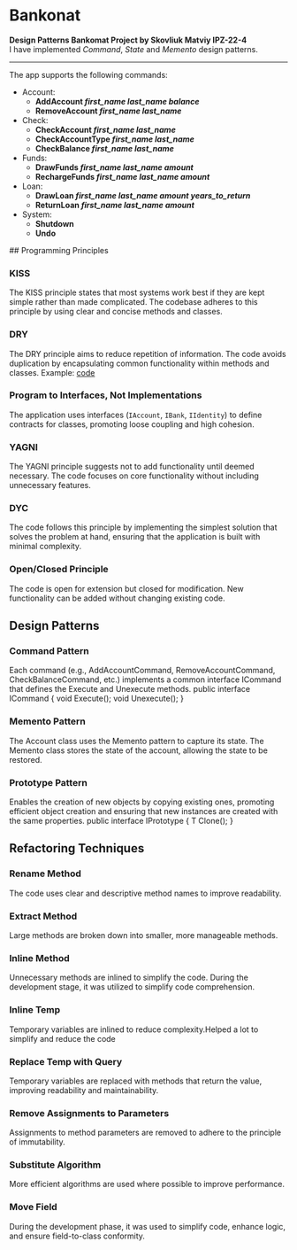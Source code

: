 # Bankonat
<b>Design Patterns Bankomat Project by Skovliuk Matviy IPZ-22-4</b> <br/>
I have implemented <i>Command</i>, <i>State</i> and <i>Memento</i> design patterns.

<hr />

The app supports the following commands:
<ul>
    <li>
        Account:
        <ul>
            <li><b>AddAccount <i>first_name</i> <i>last_name</i> <i>balance</i></b></li>
            <li><b>RemoveAccount <i>first_name</i> <i>last_name</i></b></li>
        </ul>
    </li>
    <li>
        Check:
        <ul>
            <li><b>CheckAccount <i>first_name</i> <i>last_name</i></b></li>
            <li><b>CheckAccountType <i>first_name</i> <i>last_name</i></b></li>
            <li><b>CheckBalance <i>first_name</i> <i>last_name</i></b></li>
        </ul>
    </li>
    <li>
        Funds:
        <ul>
            <li><b>DrawFunds <i>first_name</i> <i>last_name</i> <i>amount</i></b></li>
            <li><b>RechargeFunds <i>first_name</i> <i>last_name</i> <i>amount</i></b></li>
        </ul>
    </li>
    <li>
        Loan:
        <ul>
            <li><b>DrawLoan <i>first_name</i> <i>last_name</i> <i>amount</i> <i>years_to_return</i></b></li>
            <li><b>ReturnLoan <i>first_name</i> <i>last_name</i> <i>amount</i></b></li>
        </ul>
    </li>
    <li>
        System:
        <ul>
            <li><b>Shutdown</b></li>
            <li><b>Undo</b></li>
        </ul>
    </li>
</ul>
## Programming Principles

### KISS 
The KISS principle states that most systems work best if they are kept simple rather than made complicated. The codebase adheres to this principle by using clear and concise methods and classes.

### DRY 
The DRY principle aims to reduce repetition of information. The code avoids duplication by encapsulating common functionality within methods and classes.
Example: [code](https://github.com/SkovliukMatviy/KPZ_LAB06_Skovliuk/blob/main/BankProject/Mementos/Memento.cs)

### Program to Interfaces, Not Implementations
The application uses interfaces (`IAccount`, `IBank`, `IIdentity`) to define contracts for classes, promoting loose coupling and high cohesion.

### YAGNI
The YAGNI principle suggests not to add functionality until deemed necessary. The code focuses on core functionality without including unnecessary features.

### DYC 
The code follows this principle by implementing the simplest solution that solves the problem at hand, ensuring that the application is built with minimal complexity.

### Open/Closed Principle
The code is open for extension but closed for modification. New functionality can be added without changing existing code.

## Design Patterns
### Command Pattern
Each command (e.g., AddAccountCommand, RemoveAccountCommand, CheckBalanceCommand, etc.) implements a common interface ICommand that defines the Execute and Unexecute methods.
public interface ICommand
{
    void Execute();
    void Unexecute();
}
### Memento Pattern
The Account class uses the Memento pattern to capture its state. The Memento class stores the state of the account, allowing the state to be restored.
### Prototype Pattern
Enables the creation of new objects by copying existing ones, promoting efficient object creation and ensuring that new instances are created with the same properties.
public interface IPrototype<T>
{
    T Clone();
}

## Refactoring Techniques

### Rename Method
The code uses clear and descriptive method names to improve readability.

### Extract Method
Large methods are broken down into smaller, more manageable methods.

### Inline Method
Unnecessary methods are inlined to simplify the code. During the development stage, it was utilized to simplify code comprehension.

### Inline Temp
Temporary variables are inlined to reduce complexity.Helped a lot to simplify and reduce the code

### Replace Temp with Query
Temporary variables are replaced with methods that return the value, improving readability and maintainability.

### Remove Assignments to Parameters
Assignments to method parameters are removed to adhere to the principle of immutability.

### Substitute Algorithm
More efficient algorithms are used where possible to improve performance.

### Move Field
During the development phase, it was used to simplify code, enhance logic, and ensure field-to-class conformity.
